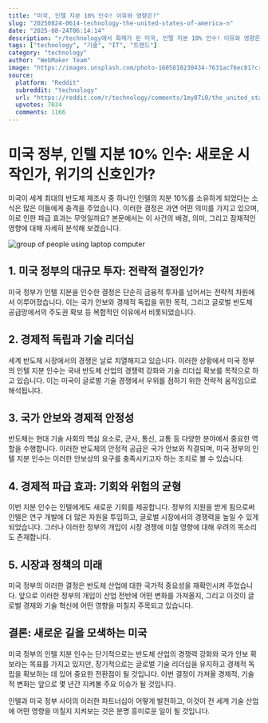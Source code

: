 ```yaml
---
title: "미국, 인텔 지분 10% 인수! 이유와 영향은?"
slug: "20250824-0614-technology-the-united-states-of-america-n"
date: "2025-08-24T06:14:14"
description: "r/technology에서 화제가 된 미국, 인텔 지분 10% 인수! 이유와 영향은?에 대한 깊이 있는 분석과 인사이트"
tags: ["technology", "기술", "IT", "트렌드"]
category: "technology"
author: "WebMaker Team"
image: "https://images.unsplash.com/photo-1605810230434-7631ac76ec81?crop=entropy&cs=tinysrgb&fit=max&fm=jpg&ixid=M3w3OTU0NDF8MHwxfHNlYXJjaHwxNXx8dGVjaG5vbG9neXxlbnwxfDB8fHwxNzU1OTgzNjIzfDA&ixlib=rb-4.1.0&q=80&w=1080"
source:
  platform: "Reddit"
  subreddit: "technology"
  url: "https://reddit.com/r/technology/comments/1my87i0/the_united_states_of_america_now_owns_10_of_intel/"
  upvotes: 7034
  comments: 1166
---
```


# 미국 정부, 인텔 지분 10% 인수: 새로운 시작인가, 위기의 신호인가?

미국이 세계 최대의 반도체 제조사 중 하나인 인텔의 지분 10%를 소유하게 되었다는 소식은 많은 이들에게 충격을 주었습니다. 이러한 결정은 과연 어떤 의미를 가지고 있으며, 이로 인한 파급 효과는 무엇일까요? 본문에서는 이 사건의 배경, 의미, 그리고 잠재적인 영향에 대해 자세히 분석해 보겠습니다.

![group of people using laptop computer](https://images.unsplash.com/photo-1522071820081-009f0129c71c?crop=entropy&cs=tinysrgb&fit=max&fm=jpg&ixid=M3w3OTU0NDF8MHwxfHNlYXJjaHwxMHx8YnVzaW5lc3N8ZW58MXwwfHx8MTc1NTk4MzYyNHww&ixlib=rb-4.1.0&q=80&w=1080)

## 1. 미국 정부의 대규모 투자: 전략적 결정인가?

미국 정부가 인텔 지분을 인수한 결정은 단순히 금융적 투자를 넘어서는 전략적 차원에서 이루어졌습니다. 이는 국가 안보와 경제적 독립을 위한 목적, 그리고 글로벌 반도체 공급망에서의 주도권 확보 등 복합적인 이유에서 비롯되었습니다.

## 2. 경제적 독립과 기술 리더십

세계 반도체 시장에서의 경쟁은 날로 치열해지고 있습니다. 이러한 상황에서 미국 정부의 인텔 지분 인수는 국내 반도체 산업의 경쟁력 강화와 기술 리더십 확보를 목적으로 하고 있습니다. 이는 미국이 글로벌 기술 경쟁에서 우위를 점하기 위한 전략적 움직임으로 해석됩니다.

## 3. 국가 안보와 경제적 안정성

반도체는 현대 기술 사회의 핵심 요소로, 군사, 통신, 교통 등 다양한 분야에서 중요한 역할을 수행합니다. 이러한 반도체의 안정적 공급은 국가 안보와 직결되며, 미국 정부의 인텔 지분 인수는 이러한 안보상의 요구를 충족시키고자 하는 조치로 볼 수 있습니다.

## 4. 경제적 파급 효과: 기회와 위험의 균형

이번 지분 인수는 인텔에게도 새로운 기회를 제공합니다. 정부의 지원을 받게 됨으로써 인텔은 연구 개발에 더 많은 자원을 투입하고, 글로벌 시장에서의 경쟁력을 높일 수 있게 되었습니다. 그러나 이러한 정부의 개입이 시장 경쟁에 미칠 영향에 대해 우려의 목소리도 존재합니다.

## 5. 시장과 정책의 미래

미국 정부의 이러한 결정은 반도체 산업에 대한 국가적 중요성을 재확인시켜 주었습니다. 앞으로 이러한 정부의 개입이 산업 전반에 어떤 변화를 가져올지, 그리고 이것이 글로벌 경제와 기술 혁신에 어떤 영향을 미칠지 주목되고 있습니다.

## 결론: 새로운 길을 모색하는 미국

미국 정부의 인텔 지분 인수는 단기적으로는 반도체 산업의 경쟁력 강화와 국가 안보 확보라는 목표를 가지고 있지만, 장기적으로는 글로벌 기술 리더십을 유지하고 경제적 독립을 확보하는 데 있어 중요한 전환점이 될 것입니다. 이번 결정이 가져올 경제적, 기술적 변화는 앞으로 몇 년간 지켜볼 주요 이슈가 될 것입니다.

인텔과 미국 정부 사이의 이러한 파트너십이 어떻게 발전하고, 이것이 전 세계 기술 산업에 어떤 영향을 미칠지 지켜보는 것은 분명 흥미로운 일이 될 것입니다.